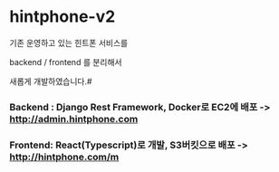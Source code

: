 # hintphone-v2

기존 운영하고 있는 힌트폰 서비스를 


backend / frontend 를 분리해서 

새롭게 개발하였습니다.#

### Backend : Django Rest Framework, Docker로 EC2에 배포 -> http://admin.hintphone.com
### Frontend: React(Typescript)로 개발, S3버킷으로 배포 -> http://hintphone.com/m
